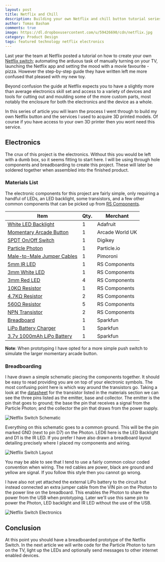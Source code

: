 ```yaml
---
layout: post
title: Netflix and Chill
description: Building your own Netflix and chill button tutorial series starting with the electronics.
author: Tomas Basham
comments: true
image: https://dl.dropboxusercontent.com/u/59426690/cdn/netflix.jpg
category: Product Design
tags: featured technology netflix electronics
---
```

Last year the team at Netflix posted a tutorial on how to create your own [Netflix switch](http://makeit.netflix.com/the-switch); automating the arduous task of manually turning on your TV, launching the Netflix app and setting the mood with a movie favourite - pizza. However the step-by-step guide they have written left me more confused that pleased with my new toy.

Beyond confusion the guide at Netflix expects you to have a slightly more than average electronics skill set and access to a variety of devices and tools for cutting out and moulding some of the more custom parts, most notably the enclosure for both the electronics and the device as a whole.

In this series of article you will learn the process I went through to build my own Netflix button and the services I used to acquire 3D printed models. Of course if you have access to your own 3D printer then you wont need this service.

## Electronics

The crux of this project is the electronics. Without this you would be left with a dumb box, so it seems fitting to start here. I will be using through hole components and breadboarding to create this project. These will later be soldered together when assembled into the finished product.

### Materials List

The electronic components for this project are fairly simple, only requiring a handful of LEDs, an LED backlight, some transistors, and a few other common components that can be picked up from [RS Components](http://uk.rs-online.com/web/).

| Item                                                                                    | Qty. | Merchant        |
|-----------------------------------------------------------------------------------------|------|-----------------|
| [White LED Backlight](https://www.adafruit.com/products/1622)                           | 1    | Adafruit        |
| [Momentary Arcade Button](http://www.arcadeworlduk.com/products/Chrome-Ultralux-Illuminated-Arcade-Button.html) | 1    | Arcade World UK |
| [SPDT On/Off Switch](http://www.digikey.com/product-detail/en/EG1201A/EG1902-ND/101723) | 1    | Digikey         |
| [Particle Photon](https://store.particle.io/)                                           | 1    | Particle.io     |
| [Male-to-Male Jumper Cables](https://shop.pimoroni.com/products/jumper-jerky)           | 1    | Pimoroni        |
| [5mm IR LED](http://uk.rs-online.com/web/p/ir-leds/6997635/)                            | 1    | RS Components   |
| [3mm White LED](http://uk.rs-online.com/web/p/visible-leds/8184452/)                    | 1    | RS Components   |
| [3mm Red LED](http://uk.rs-online.com/web/p/visible-leds/7082807/)                      | 4    | RS Components   |
| [10KΩ Resistor](http://uk.rs-online.com/web/p/through-hole-fixed-resistors/0148736/)    | 1    | RS Components   |
| [4.7KΩ Resistor](http://uk.rs-online.com/web/p/through-hole-fixed-resistors/0148663/)   | 2    | RS Components   |
| [560Ω Resistor](http://uk.rs-online.com/web/p/through-hole-fixed-resistors/0148449/)    | 5    | RS Components   |
| [NPN Transistor](http://uk.rs-online.com/web/p/bipolar-transistors/7390385/)            | 2    | RS Components   |
| [Breadboard](https://www.sparkfun.com/products/12002)                                   | 1    | Sparkfun        |
| [LiPo Battery Charger](https://www.sparkfun.com/products/10217)                         | 1    | Sparkfun        |
| [3.7v 1000mAh LiPo Battery](https://www.sparkfun.com/products/339)                      | 1    | Sparkfun        |

**Note**: When prototyping I have opted for a more simple push switch to simulate the larger momentary arcade button.

### Breadboarding

I have drawn a simple schematic piecing the components together. It should be easy to read providing you are on top of your electronic symbols. The most confusing point here is which way around the transistors go. Taking a look at the [datasheet](http://docs-europe.electrocomponents.com/webdocs/13d1/0900766b813d19a8.pdf) for the transistor listed in the materials section we can see the three pins listed as the emitter, base and collector. The emitter is the pin that goes to ground; the base the pin that receives a signal from the Particle Photon; and the collector the pin that draws from the power supply.

![Netflix Switch Schematic](https://dl.dropboxusercontent.com/u/59426690/cdn/netflix-switch-schematic.png)

Everything on this schematic goes to a common ground. This will be the pin marked GND (next to pin D7) on the Photon. LED6 here is the LED Backlight and D1 is the IR LED. If you prefer I have also drawn a breadboard layout detailing precisely where I placed my components and wiring.

![Netflix Switch Layout](https://dl.dropboxusercontent.com/u/59426690/cdn/netflix-switch-layout.png)

You may be able to see that I tend to use a fairly common colour coded convention when wiring. The red cables are power, black are ground and yellow are signal. If you follow this style then you cannot go wrong.

I have also not yet attached the external LiPo battery to the circuit but instead connected an extra jumper cable from the VIN pin on the Photon to the power line on the breadboard. This enables the Photon to share the power from the USB when prototyping. Later we'll use this same pin to power the Photon, LED backlight and IR LED without the use of the USB.

![Netflix Switch Electronics](https://dl.dropboxusercontent.com/u/59426690/cdn/netflix-switch-electronics.jpg)

## Conclusion

At this point you should have a breadboarded prototype of the Netflix Switch. In the next article we will write code for the Particle Photon to turn on the TV, light up the LEDs and optionally send messages to other internet enabled devices.
